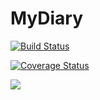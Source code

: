 # MyDiary
[![Build Status](https://travis-ci.org/UggoPrince/MyDiary.svg?branch=master)](https://travis-ci.org/UggoPrince/MyDiary)

<a href='https://coveralls.io/github/UggoPrince/MyDiary?branch=master'><img src='https://coveralls.io/repos/github/UggoPrince/MyDiary/badge.svg?branch=master' alt='Coverage Status' /></a>

<a href="https://codeclimate.com/github/UggoPrince/MyDiary/test_coverage"><img src="https://api.codeclimate.com/v1/badges/cd2bf5a44988d893158c/test_coverage" /></a>